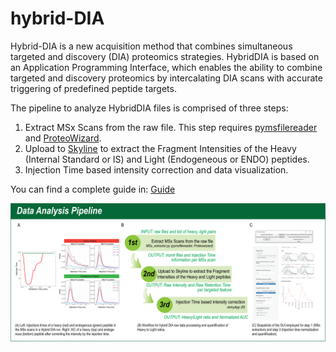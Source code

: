 # hybrid-DIA
Hybrid-DIA is a new acquisition method that combines simultaneous targeted and discovery (DIA) proteomics strategies. HybridDIA is based on an Application Programming Interface, which enables the ability to combine targeted and discovery proteomics by intercalating DIA scans with accurate triggering of predefined peptide targets.

The pipeline to analyze HybridDIA files is comprised of three steps:
1. Extract MSx Scans from the raw file. This step requires [pymsfilereader](https://github.com/frallain/pymsfilereader) and [ProteoWizard](https://proteowizard.sourceforge.io/).
2. Upload to [Skyline](https://skyline.ms/project/home/software/Skyline/begin.view) to extract the Fragment Intensities of the Heavy (Internal Standard or IS) and Light (Endogeneous or ENDO) peptides.
3. Injection Time based intensity correction and data visualization.

You can find a complete guide in: [Guide](./Guide_v02.pdf)

![Image Pipeline](./other/Panel_DataAnalysis_Pipeline.png)
